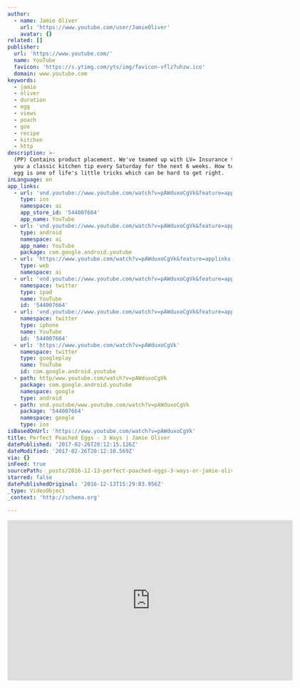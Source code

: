 ```yaml
---
author:
  - name: Jamie Oliver
    url: 'https://www.youtube.com/user/JamieOliver'
    avatar: {}
related: []
publisher:
  url: 'https://www.youtube.com/'
  name: YouTube
  favicon: 'https://s.ytimg.com/yts/img/favicon-vflz7uhzw.ico'
  domain: www.youtube.com
keywords:
  - jamie
  - oliver
  - duration
  - egg
  - views
  - poach
  - goo
  - recipe
  - kitchen
  - http
description: >-
  (PP) Contains product placement. We've teamed up with LV= Insurance to bring
  you a classic kitchen tip every Saturday for the next 6 weeks. How to poach an
  egg is one of life's little tricks which can be hard to get right.
inLanguage: en
app_links:
  - url: 'vnd.youtube://www.youtube.com/watch?v=pAWduxoCgVk&feature=applinks'
    type: ios
    namespace: ai
    app_store_id: '544007664'
    app_name: YouTube
  - url: 'vnd.youtube://www.youtube.com/watch?v=pAWduxoCgVk&feature=applinks'
    type: android
    namespace: ai
    app_name: YouTube
    package: com.google.android.youtube
  - url: 'https://www.youtube.com/watch?v=pAWduxoCgVk&feature=applinks'
    type: web
    namespace: ai
  - url: 'vnd.youtube://www.youtube.com/watch?v=pAWduxoCgVk&feature=applinks'
    namespace: twitter
    type: ipad
    name: YouTube
    id: '544007664'
  - url: 'vnd.youtube://www.youtube.com/watch?v=pAWduxoCgVk&feature=applinks'
    namespace: twitter
    type: iphone
    name: YouTube
    id: '544007664'
  - url: 'https://www.youtube.com/watch?v=pAWduxoCgVk'
    namespace: twitter
    type: googleplay
    name: YouTube
    id: com.google.android.youtube
  - path: http/www.youtube.com/watch?v=pAWduxoCgVk
    package: com.google.android.youtube
    namespace: google
    type: android
  - path: vnd.youtube/www.youtube.com/watch?v=pAWduxoCgVk
    package: '544007664'
    namespace: google
    type: ios
isBasedOnUrl: 'https://www.youtube.com/watch?v=pAWduxoCgVk'
title: Perfect Poached Eggs - 3 Ways | Jamie Oliver
datePublished: '2017-02-26T20:12:15.126Z'
dateModified: '2017-02-26T20:12:10.569Z'
via: {}
inFeed: true
sourcePath: _posts/2016-12-13-perfect-poached-eggs-3-ways-or-jamie-oliver.md
starred: false
datePublishedOriginal: '2016-12-13T15:29:03.956Z'
_type: VideoObject
_context: 'http://schema.org'

---
```

<iframe src="https://cdn.embedly.com/widgets/media.html?src=https%3A%2F%2Fwww.youtube.com%2Fembed%2FpAWduxoCgVk%3Ffeature%3Doembed&amp;url=http%3A%2F%2Fwww.youtube.com%2Fwatch%3Fv%3DpAWduxoCgVk&amp;image=https%3A%2F%2Fi.ytimg.com%2Fvi%2FpAWduxoCgVk%2Fhqdefault.jpg&amp;key=b7d04c9b404c499eba89ee7072e1c4f7&amp;type=text%2Fhtml&amp;schema=youtube" width="640" height="360" scrolling="no" frameborder="0" allowfullscreen="" style=""></iframe>